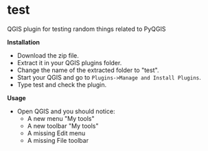 # test
QGIS plugin for testing random things related to PyQGIS

**Installation**

* Download the zip file.
* Extract it in your QGIS plugins folder.
* Change the name of the extracted folder to "test".
* Start your QGIS and go to `Plugins->Manage and Install Plugins`.
* Type test and check the plugin. 

**Usage**

* Open QGIS and you should notice:
  * A new menu "My tools"
  * A new toolbar "My tools"
  * A missing Edit menu 
  * A missing File toolbar
